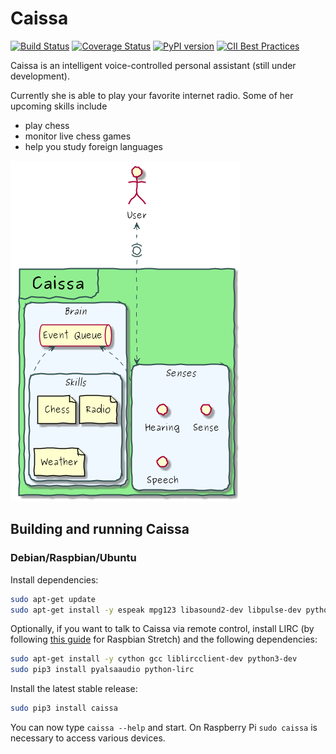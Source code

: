 # Caissa

[![Build Status](https://travis-ci.org/ddobbelaere/caissa.svg?branch=master)](https://travis-ci.org/ddobbelaere/caissa)
[![Coverage Status](https://coveralls.io/repos/github/ddobbelaere/caissa/badge.svg?branch=master)](https://coveralls.io/github/ddobbelaere/caissa?branch=master)
[![PyPI version](https://badge.fury.io/py/caissa.svg)](https://badge.fury.io/py/caissa)
[![CII Best Practices](https://bestpractices.coreinfrastructure.org/projects/1959/badge)](https://bestpractices.coreinfrastructure.org/projects/1959)

Caissa is an intelligent voice-controlled personal assistant (still under development).

Currently she is able to play your favorite internet radio. Some of her upcoming skills include

  - play chess
  - monitor live chess games
  - help you study foreign languages

![Component Overview](https://github.com/ddobbelaere/caissa/raw/master/doc/caissa.png)

## Building and running Caissa

### Debian/Raspbian/Ubuntu

Install dependencies:

```sh
sudo apt-get update
sudo apt-get install -y espeak mpg123 libasound2-dev libpulse-dev python3-setuptools swig
```

Optionally, if you want to talk to Caissa via remote control, install LIRC (by following [this guide](https://github.com/josemotta/IoT.Starter.Api/tree/master/gpio-base#lirc-linux-infrared-remote-control-for-raspberry-pi) for Raspbian Stretch) and the following dependencies:

```sh
sudo apt-get install -y cython gcc liblircclient-dev python3-dev
sudo pip3 install pyalsaaudio python-lirc
```

Install the latest stable release:

```sh
sudo pip3 install caissa
```

You can now type `caissa --help` and start. On Raspberry Pi `sudo caissa` is necessary to access various devices.